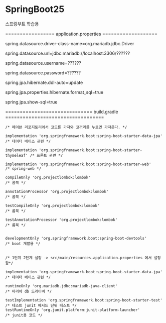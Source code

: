 # SpringBoot25
스프링부트 학습용

================= application.properties ===================

spring.datasource.driver-class-name=org.mariadb.jdbc.Driver

spring.datasource.url=jdbc:mariadb://localhost:3306/??????

spring.datasource.username=??????

spring.datasource.password=??????



spring.jpa.hibernate.ddl-auto=update

spring.jpa.properties.hibernate.format_sql=true

spring.jpa.show-sql=true


============================== build.gradle ==================================

    /* 메이븐 리포지토리에서 코드를 가져와 코끼리를 누르면 가져온다. */

    implementation 'org.springframework.boot:spring-boot-starter-data-jpa'  /* 데이터 베이스 관련 */
    
    implementation 'org.springframework.boot:spring-boot-starter-thymeleaf' /* 프론트 관련 */
    
    implementation 'org.springframework.boot:spring-boot-starter-web'       /* spring-web */
    
    compileOnly 'org.projectlombok:lombok'                                  /* 롬북 */
    
    annotationProcessor 'org.projectlombok:lombok'                          /* 롬북 */
    
    testCompileOnly 'org.projectlombok:lombok'                              /* 롬북 */
    
    testAnnotationProcessor 'org.projectlombok:lombok'                      /* 롬북 */


    developmentOnly 'org.springframework.boot:spring-boot-devtools'         /* boot 개발용 */
    

    /* 1단계 2단계 설정 -> src/main/resources.application.properties 에서 설정함*/
    
    implementation 'org.springframework.boot:spring-boot-starter-data-jpa'  /* 데이터 베이스 관련 */
    
    runtimeOnly 'org.mariadb.jdbc:mariadb-java-client'                      /* 마리아 db 드라이버 */

    testImplementation 'org.springframework.boot:spring-boot-starter-test'  /* 테스트 junit 메서드 단위 테스트 */
    testRuntimeOnly 'org.junit.platform:junit-platform-launcher'            /* junit용 코드 */


